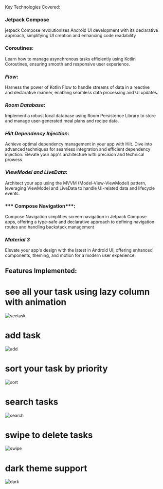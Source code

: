 

Key Technologies Covered:

### **Jetpack Compose**
jetpack Compose revolutionizes Android UI development with its declarative approach, simplifying UI creation and enhancing code readability

### **Coroutines**:

Learn how to manage asynchronous tasks efficiently using Kotlin Coroutines, ensuring smooth and responsive user experience.

### ***Flow***: 

Harness the power of Kotlin Flow to handle streams of data in a reactive and declarative manner, enabling seamless data processing and UI updates.

### ***Room Database***:

Implement a robust local database using Room Persistence Library to store and manage user-generated meal plans and recipe data.

### ***Hilt Dependency Injection***:

Achieve optimal dependency management in your app with Hilt. Dive into advanced techniques for seamless integration and efficient dependency injection. Elevate your app's architecture with precision and technical prowess

### ***ViewModel and LiveData***:
Architect your app using the MVVM (Model-View-ViewModel) pattern, leveraging ViewModel and LiveData to handle UI-related data and lifecycle events.



### *** Compose Navigation***:
Compose Navigation simplifies screen navigation in Jetpack Compose apps, offering a type-safe and declarative approach to defining navigation routes and handling backstack management

### ***Material 3***
Elevate your app's design with the latest in Android UI, offering enhanced components, theming, and motion for a modern user experience.

## Features Implemented:

# **see all your task using lazy column with animation**
![seetask](https://github.com/hamed2396/ToDoApp/assets/86206868/6deb73c0-50ef-4f73-b827-956e4a8a8060)

# **add task**
![add](https://github.com/hamed2396/ToDoApp/assets/86206868/b11e262c-c343-4047-acaa-154a54f0c0a1)

# **sort your task by priority**
![sort](https://github.com/hamed2396/ToDoApp/assets/86206868/e94e094c-ecae-40e7-a0c4-43aa8ab39a0d)


# **search tasks**
![search](https://github.com/hamed2396/ToDoApp/assets/86206868/810851e5-3702-45e3-9b5a-c9cb38fa24c2)


# **swipe to delete tasks**
![swipe](https://github.com/hamed2396/ToDoApp/assets/86206868/a893b6f3-06cd-4654-9364-1670a574e10c)

# **dark theme support**
![dark](https://github.com/hamed2396/ToDoApp/assets/86206868/fc2e22e0-9ca6-4ee6-b136-06d97c68b4ec)
